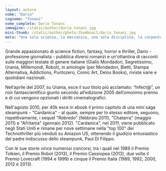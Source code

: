 ```yaml
---
layout: autore
nome: "Dario"
cognome: "Tonani"
nome_completo: Dario Tonani
immagine: /static/author/dario_tonani.jpg
mini-thumb: /static/author/photo-thumbnail/dario_tonani.jpg
meta: "Una sola scienza, la meccanica, una sola disciplina, la carpenteria. Il pieno dominio sull’elettricità è ancora una chimera... "
---
```


Grande appassionato di science fiction, fantasy, horror e thriller, Dario - professione giornalista - pubblica diversi romanzi e un'ottantina di racconti sulle maggiori testate di genere italiane (Giallo Mondadori, Segretissimo, Urania, Millemondi, Robot), in antologie (per Mondadori, Bietti, Stampa Alternativa, Addictions, Puntozero, Comic Art, Delos Books), riviste varie e quotidiani nazionali.
 
Nell’aprile del 2007, su Urania, esce il suo titolo più acclamato: “Infect@”, un noir fantascientifico giunto secondo all’edizione 2005 dell’omonimo premio e di cui vengono opzionati i diritti cinematografici. 
 
Nell'agosto 2010, per 40k esce in ebook il primo capitolo di una mini saga steampunk - "Cardanica" - al quale, sempre per lo stesso editore, seguono, rispettivamente, i sequel "Robredo" (febbraio 2011), "Chatarra" (maggio 2011) e "Afritania" (gennaio 2012). "Cardanica", nel 2011, viene pubblicato negli Stati Uniti e rimane per nove settimane nella "top 100" dei Technothriller più venduti su Amazon US, ottenendo il giudizio entusiastico del padre indiscusso dello steampunk, Paul Di Filippo.

Con le sue storie vince numerosi concorsi, tra i quali nel 1989 il Premio Tolkien, il Premio Robot (2013), il Premio Cassiopea (2013), due volte il Premio Lovecraft (1994 e 1999) e cinque il Premio Italia (1989, 1992, 2000, 2012 e 2013).

